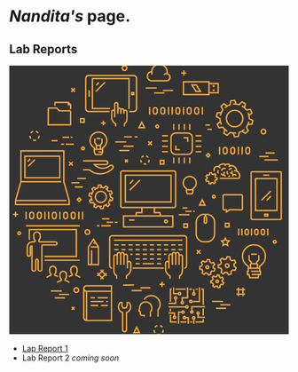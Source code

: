 # *Nandita's* page. 
## Lab Reports

![Image](github%20index%20image.jpg)

* [Lap Report 1](https://sos-nandita.github.io/cse15l-lab-reports/lab-report-1-week-2.html)
* Lab Report 2 *coming soon*
